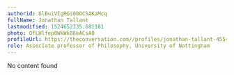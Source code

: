 ```yaml
---
authorid: 6lBuiVIgRGiQ0OCSAKaMcq
fullName: Jonathan Tallant
lastmodified: 1524652335.681181
photo: OfLHlfep0WkWk88eACsAO
profileUrl: https://theconversation.com//profiles/jonathan-tallant-455449
role: Associate professor of Philosophy, University of Nottingham
---
```

No content found